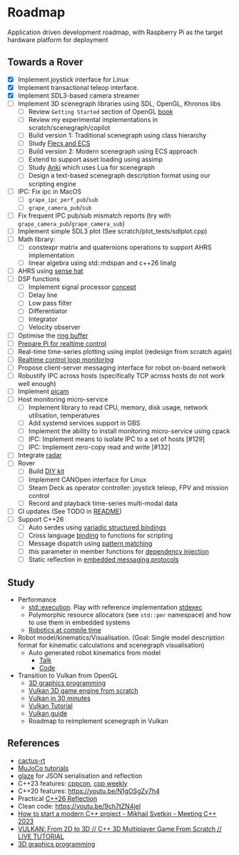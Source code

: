# Roadmap

Application driven development roadmap, with Raspberry Pi as the target hardware platform for deployment

## Towards a Rover

- [x] Implement joystick interface for Linux
- [x] Implement transactional teleop interface.  
- [x] Implement SDL3-based camera streamer
- [ ] Implement 3D scenegraph libraries using SDL, OpenGL, Khronos libs
  - [ ] Review `Getting Started` section of OpenGL [book](https://learnopengl.com/)
  - [ ] Review my experimental implementations in scratch/scenegraph/copilot
  - [ ] Build version 1: Traditional scenegraph using class hierarchy
  - [ ] Study [Flecs and ECS](https://github.com/SanderMertens/flecs)
  - [ ] Build version 2: Modern scenegraph using ECS approach
  - [ ] Extend to support asset loading using assimp
  - [ ] Study [Anki](https://github.com/godlikepanos/anki-3d-engine) which uses Lua for scenegraph
  - [ ] Design a text-based scenegraph description format using our scripting engine
- [ ] IPC: Fix ipc in MacOS
  - [ ] `grape_ipc_perf_pub`/`sub`
  - [ ] `grape_camera_pub`/`sub`
- [ ] Fix frequent IPC pub/sub mismatch reports (try with `grape_camera_pub`/`grape_camera_sub`)
- [ ] Implement simple SDL3 plot (See scratch/plot_tests/sdlplot.cpp) 
- [ ] Math library: 
  - [ ] constexpr matrix and quaternions operations to support AHRS implementation
  - [ ] linear algebra using std::mdspan and c++26 linalg 
- [ ] AHRS using [sense hat](https://www.raspberrypi.com/products/sense-hat/)
- [ ] DSP functions
  - [ ] Implement signal processor [concept](https://concepts.godbolt.org/z/PjGb466cr)
  - [ ] Delay line
  - [ ] Low pass filter
  - [ ] Differentiator
  - [ ] Integrator
  - [ ] Velocity observer
- [ ] Optimise the [ring buffer](https://rigtorp.se/ringbuffer/)
- [ ] [Prepare Pi for realtime control](../modules/common/realtime/README.md) 
- [ ] Real-time time-series plotting using implot (redesign from scratch again)
- [ ] [Realtime control loop monitoring](../modules/probe/monitor/README.md)
- [ ] Propose client-server messaging interface for robot on-board network 
- [ ] Robustify IPC across hosts (specifically TCP across hosts do not work well enough)
- [ ] Implement [picam](../modules/rpi/picam/README.md)  
- [ ] Host monitoring micro-service
  - [ ] Implement library to read CPU, memory, disk usage, network utilisation, temperatures
  - [ ] Add systemd services support in GBS
  - [ ] Implement the ability to install monitoring micro-service using cpack
  - [ ] IPC: Implement means to isolate IPC to a set of hosts [#129]
  - [ ] IPC: Implement zero-copy read and write [#132]
- [ ] Integrate [radar](https://shop.pimoroni.com/products/dream-hat-plus-radar?variant=55529907290491)
- [ ] Rover
  - [ ] Build [DIY kit](https://github.com/nasa-jpl/open-source-rover)
  - [ ] Implement CANOpen interface for Linux
  - [ ] Steam Deck as operator controller: joystick teleop, FPV and mission control
  - [ ] Record and playback time-series multi-modal data
- [ ] CI updates (See TODO in [README](../.github/workflows/README.md))
- [ ] Support C++26
  - [ ] Auto serdes using [variadic structured bindings](https://youtu.be/qIDFyhtUMnQ)
  - [ ] Cross language [binding](https://godbolt.org/z/bYPcjMd9q) to functions for scripting
  - [ ] Message dispatch using [pattern matching](https://www.open-std.org/jtc1/sc22/wg21/docs/papers/2020/p1371r3.pdf)
  - [ ] _this_ parameter in member functions for [dependency injection](https://www.linkedin.com/pulse/c26s-game-changing-features-memory-constrained-systems-lourette-xqd5e/)
  - [ ] Static reflection in [embedded messaging protocols](https://www.linkedin.com/pulse/eliminating-dynamic-memory-embedded-protocols-c26-static-lourette-sio1e/)

## Study

- Performance
  - [std::execution](https://en.cppreference.com/w/cpp/execution). Play with reference implementation [stdexec](https://github.com/NVIDIA/stdexec)
  - Polymorphic resource allocators (see `std::pmr` namespace) and how to use them in embedded systems
  - [Robotics at compile time](https://youtu.be/Y6AUsB3RUhA)
- Robot model/kinematics/Visualisation. (Goal: Single model description format for kinematic calculations and scenegraph visualisation)
  - Auto generated robot kinematics from model
    - [Talk](https://youtu.be/CwN0I8yUqok?feature=shared)
    - [Code](https://github.com/pac48/fast_robot_kinematics)
- Transition to Vulkan from OpenGL
  - [3D graphics programming](https://pikuma.com/courses/learn-3d-computer-graphics-programming)
  - [Vulkan 3D game engine from scratch](https://youtu.be/hSL9dCjwoCU)
  - [Vulkan in 30 minutes](https://renderdoc.org/vulkan-in-30-minutes.html)
  - [Vulkan Tutorial](https://vulkan-tutorial.com/)
  - [Vulkan guide](https://vkguide.dev/)
  - Roadmap to reimplement scenegraph in Vulkan

## References

- [cactus-rt](https://github.com/cactusdynamics/cactus-rt/)
- [MuJoCo tutorials](https://pab47.github.io/mujoco.html)
- [glaze](https://github.com/stephenberry/glaze) for JSON serialisation and reflection
- C++23 features: [cppcon](https://youtu.be/Cttb8vMuq-Y), [cpp weekly](https://youtu.be/N2HG___9QFI)
- C++20 features: <https://youtu.be/N1gOSgZy7h4>
- Practical [C++26 Reflection](https://youtu.be/cqQ7v6xdZRw)
- Clean code: <https://youtu.be/9ch7tZN4jeI>
- [How to start a modern C++ project - Mikhail Svetkin - Meeting C++ 2023](https://youtu.be/UI_QayAb9U0)
- [VULKAN: From 2D to 3D // C++ 3D Multiplayer Game From Scratch // LIVE TUTORIAL](https://youtu.be/hSL9dCjwoCU)
- [3D graphics programming](https://pikuma.com/courses/learn-3d-computer-graphics-programming)
